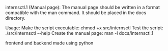internsctl.1 (Manual page):
The manual page should be written in a format compatible with the man command. It should be placed in the docs directory.

Usage:
Make the script executable: chmod +x src/internsctl
Test the script: ./src/internsctl --help
Create the manual page: man -l docs/internsctl.1


frontend and backend made using python
